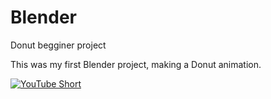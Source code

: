# Blender

Donut begginer project

This was my first Blender project, making a Donut animation.

[![YouTube Short](https://img.youtube.com/vi/i-sAC3sI1m8/0.jpg)](https://www.youtube.com/shorts/i-sAC3sI1m8)
